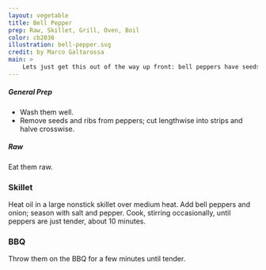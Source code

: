 ```yaml
---
layout: vegetable
title: Bell Pepper
prep: Raw, Skillet, Grill, Oven, Boil
color: cb2036
illustration: bell-pepper.svg
credit: by Marco Galtarossa
main: >
    Lets just get this out of the way up front: bell peppers have seeds, and are technically fruit. Bell peppers are a low-to-non pungent pepper, sometimes considerably sweet. They're full of antioxidants and Vitamin C—Generally speaking, red peppers have more vitamins and antioxidants, with twice the vitamin C and nine times the Carotene & Lycopene.
---
```


##### General Prep

* Wash them well.
* Remove seeds and ribs from peppers; cut lengthwise into strips and halve crosswise.


##### Raw 

Eat them raw. 

### Skillet

Heat oil in a large nonstick skillet over medium heat. Add bell peppers and onion; season with salt and pepper. Cook, stirring occasionally, until peppers are just tender, about 10 minutes.

### BBQ

Throw them on the BBQ for a few minutes until tender.